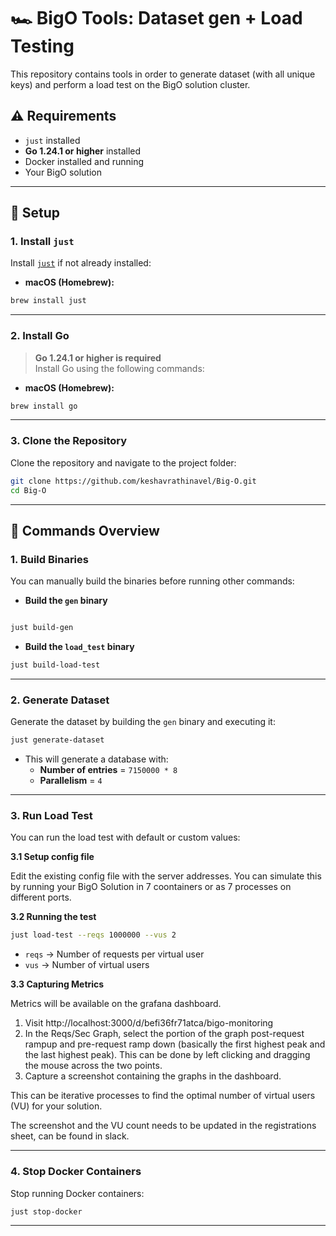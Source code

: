 
# 🏎️ BigO Tools: Dataset gen + Load Testing
This repository contains tools in order to generate dataset (with all unique keys) and perform a load test on the BigO solution cluster.

## ⚠️ **Requirements**
- `just` installed
- **Go 1.24.1 or higher** installed
- Docker installed and running
- Your BigO solution
---

## 🚀 **Setup**
### **1. Install `just`**
Install [`just`](https://github.com/casey/just) if not already installed:

- **macOS (Homebrew):**  
```bash
brew install just
```

---

### **2. Install Go**
> **Go 1.24.1 or higher is required**  
Install Go using the following commands:

- **macOS (Homebrew):**  
```bash
brew install go
```

---

### **3. Clone the Repository**
Clone the repository and navigate to the project folder:

```bash
git clone https://github.com/keshavrathinavel/Big-O.git
cd Big-O
```

---

## 📄 **Commands Overview**

### **1. Build Binaries**
You can manually build the binaries before running other commands:

- **Build the `gen` binary**  
```bash

just build-gen
```

- **Build the `load_test` binary**  
```bash
just build-load-test
```

---

### **2. Generate Dataset**
Generate the dataset by building the `gen` binary and executing it:
```bash
just generate-dataset
```
- This will generate a database with:
  - **Number of entries** = `7150000 * 8`
  - **Parallelism** = `4`

---

### **3. Run Load Test**
You can run the load test with default or custom values:

**3.1 Setup config file**

Edit the existing config file with the server addresses. You can simulate this by running your BigO Solution in 7 coontainers or as 7 processes on different ports.

**3.2 Running the test**  
```bash
just load-test --reqs 1000000 --vus 2
```

- `reqs` → Number of requests per virtual user
- `vus` → Number of virtual users

**3.3 Capturing Metrics**

Metrics will be available on the grafana dashboard.

1. Visit http://localhost:3000/d/befi36fr71atca/bigo-monitoring
2. In the Reqs/Sec Graph, select the portion of the graph post-request rampup and pre-request ramp down (basically the first highest peak and the last highest peak). This can be done by left clicking and dragging the mouse across the two points.
3. Capture a screenshot containing the graphs in the dashboard.

This can be iterative processes to find the optimal number of virtual users (VU) for your solution.

The screenshot and the VU count needs to be updated in the registrations sheet, can be found in slack.

---

### **4. Stop Docker Containers**
Stop running Docker containers:
```bash
just stop-docker
```

---
